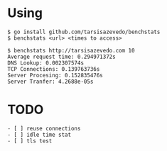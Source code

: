# Using

    $ go install github.com/tarsisazevedo/benchstats
    $ benchstats <url> <times to access>

    $ benchstats http://tarsisazevedo.com 10
    Average request time: 0.294971372s
    DNS Lookup: 0.002307574s
    TCP Connections: 0.139763736s
    Server Procesing: 0.152835476s
    Server Tranfer: 4.2688e-05s

# TODO
    - [ ] reuse connections
    - [ ] idle time stat
    - [ ] tls test
